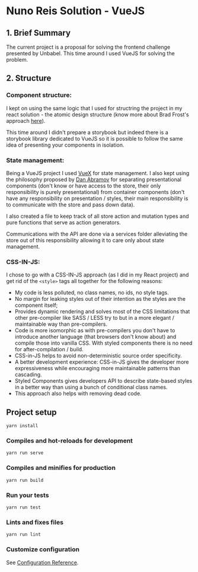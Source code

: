 # Nuno Reis Solution - VueJS

## 1. Brief Summary
The current project is a proposal for solving the frontend challenge presented by Unbabel. This time around I used VueJS for solving the problem.

## 2. Structure

### Component structure:
I kept on using the same logic that I used for structring the project in my react solution - the atomic design structure (know more about Brad Frost's approach [here](http://atomicdesign.bradfrost.com/)).

This time around I didn't prepare a storybook but indeed there is a storybook library dedicated to VueJS so it is possible to follow the same idea of presenting your components in isolation.

### State management:
Being a VueJS project I used [VueX](https://vuex.vuejs.org/) for state management. I also kept using the philosophy proposed by [Dan Abramov](https://medium.com/@dan_abramov/smart-and-dumb-components-7ca2f9a7c7d0) for separating presentational components (don't know or have access to the store, their only responsibility is purely presentational) from container components (don't have any responsibility on presentation / styles, their main responsibility is to communicate with the store and pass down data).

I also created a file to keep track of all store action and mutation types and pure functions that serve as action generators.

Communications with the API are done via a services folder alleviating the store out of this responsibility allowing it to care only about state management.

### CSS-IN-JS:
I chose to go with a CSS-IN-JS approach (as I did in my React project) and get rid of the `<style>` tags all together for the following reasons:

- My code is less polluted, no class names, no ids, no style tags.
- No margin for leaking styles out of their intention as the styles are the component itself;
- Provides dynamic rendering and solves most of the CSS limitations that other pre-compiler like SASS / LESS try to but in a more elegant / maintainable way than pre-compilers.
- Code is more isomorphic as with pre-compilers you don't have to introduce another language (that browsers don't know about) and compile those into vanilla CSS. With styled components there is no need for after-compilation / build.
- CSS-in-JS helps to avoid non-deterministic source order specificity.
- A better development experience: CSS-in-JS gives the developer more expressiveness while encouraging more maintainable patterns than cascading.
- Styled Components gives developers API to describe state-based styles in a better way than using a bunch of conditional class names.
- This approach also helps with removing dead code.


## Project setup
```
yarn install
```

### Compiles and hot-reloads for development
```
yarn run serve
```

### Compiles and minifies for production
```
yarn run build
```

### Run your tests
```
yarn run test
```

### Lints and fixes files
```
yarn run lint
```

### Customize configuration
See [Configuration Reference](https://cli.vuejs.org/config/).
